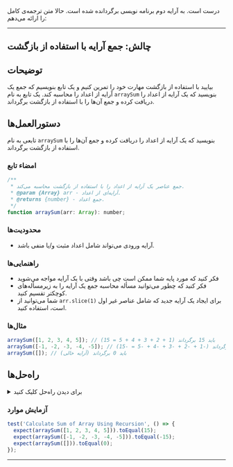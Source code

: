 درست است. به آرایه دوم برنامه نویسی برگردانده شده است. حالا متن ترجمه‌ی کامل را ارائه می‌دهم:

---

## چالش: جمع آرایه با استفاده از بازگشت

## توضیحات

بیایید با استفاده از بازگشت مهارت خود را تمرین کنیم و یک تابع بنویسیم که جمع یک آرایه از اعداد را محاسبه کند. یک تابع به نام `arraySum` بنویسید که یک آرایه از اعداد را دریافت کرده و جمع آن‌ها را با استفاده از بازگشت برگرداند.

## دستورالعمل‌ها

تابعی به نام `arraySum` بنویسید که یک آرایه از اعداد را دریافت کرده و جمع آن‌ها را با استفاده از بازگشت برگرداند.

### امضاء تابع

```js
/**
 * جمع عناصر یک آرایه از اعداد را با استفاده از بازگشت محاسبه می‌کند.
 * @param {Array} arr - آرایه‌ای از اعداد.
 * @returns {number} - جمع اعداد.
 */
function arraySum(arr: Array): number;
```

### محدودیت‌ها

- آرایه ورودی می‌تواند شامل اعداد مثبت و/یا منفی باشد.

### راهنمایی‌ها

- فکر کنید که مورد پایه شما ممکن است چی باشد وقتی با یک آرایه مواجه می‌شوید
- فکر کنید که چطور می‌توانید مسأله محاسبه جمع یک آرایه را به زیرمسأله‌های کوچکتر تقسیم کنید.
- شما می‌توانید از `arr.slice(1)` برای ایجاد یک آرایه جدید که شامل عناصر غیر اول است، استفاده کنید.

### مثال‌ها

```js
arraySum([1, 2, 3, 4, 5]); // باید 15 برگرداند (1 + 2 + 3 + 4 + 5 = 15)
arraySum([-1, -2, -3, -4, -5]); // باید -15 برگرداند (-1 + -2 + -3 + -4 + -5 = -15)
arraySum([]); // باید 0 برگرداند (آرایه خالی)
```

## راه‌حل‌ها

<details>
  <summary>برای دیدن راه‌حل کلیک کنید</summary>

```js
function arraySum(arr) {
  if (arr.length === 0) {
    return 0;
  } else {
    return arr[0] + arraySum(arr.slice(1));
  }
}
```

### توضیحات

- تابع `arraySum` از رویکرد بازگشتی برای محاسبه جمع یک آرایه از اعداد استفاده می‌کند.
- مورد پایه هنگامی است که آرایه خالی است. در این حالت، تابع 0 را برمی‌گرداند، زیرا جمع یک آرایه خالی برابر با 0 است.
- در مورد بازگشتی، تابع عدد اول آرایه (`arr[0]`) را به جمع بقیه آرایه (`arraySum(arr.slice(1))`) اضافه می‌کند.
- بازگشت ادامه پیدا می‌کند تا زمانی که آرایه خالی شود و مورد پایه را به دست آورد.

اینجا تجزیه و تحلیلی از چگونگی پیشرفت بازگشتی در محاسبه جمع [1، 2، 3، 4، 5] است:

- `arraySum([1، 2، 3، 4، 5])` برمی‌گرداند 1 + arraySum([2، 

3، 4، 5])
- `arraySum([2، 3، 4، 5])` برمی‌گرداند 2 + arraySum([3، 4، 5])
- `arraySum([3، 4، 5])` برمی‌گرداند 3 + arraySum([4، 5])
- `arraySum([4، 5])` برمی‌گرداند 4 + arraySum([5])
- `arraySum([5])` برمی‌گرداند 5 + arraySum([])
- `arraySum([])` به مورد پایه می‌رسد و 0 را برمی‌گرداند
- در این نقطه، تماس‌های بازگشتی شروع به "بازگشت" می‌کنند و مقادیر با هم جمع می‌شوند:

- 5 + 0 = 5 برگردانده شده از arraySum([5])
- 4 + 5 = 9 برگردانده شده از arraySum([4، 5])
- 3 + 9 = 12 برگردانده شده از arraySum([3، 4، 5])
- 2 + 12 = 14 برگردانده شده از arraySum([2، 3، 4، 5])
- 1 + 14 = 15 برگردانده شده از arraySum[1، 2، 3، 4، 5]

پس، نتیجه نهایی 15 است، که مجموع تمام اعداد در آرایه اصلی [1، 2، 3، 4، 5] است.

</details>

### آزمایش موارد

```js
test('Calculate Sum of Array Using Recursion', () => {
  expect(arraySum([1, 2, 3, 4, 5])).toEqual(15);
  expect(arraySum([-1, -2, -3, -4, -5])).toEqual(-15);
  expect(arraySum([])).toEqual(0);
});
```

--- 

